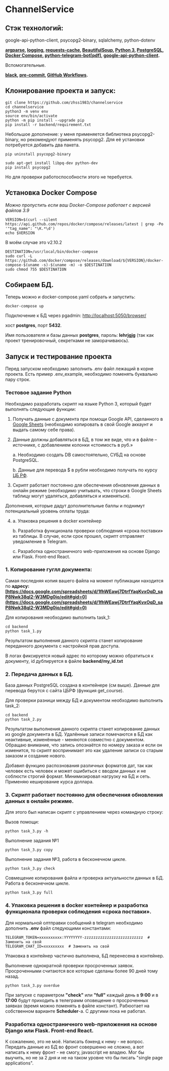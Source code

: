 # ChannelService

## Стэк технологий:

 google-api-python-client, psycopg2-binary, sqlalchemy, python-dotenv

**[argparse](https://docs.python.org/3/library/argparse.html),
 [logging](https://docs.python.org/3/library/logging.html),
 [requests-cache](https://requests-cache.readthedocs.io/en/stable/),
 [BeautifulSoup](https://beautiful-soup-4.readthedocs.io/en/latest/),
 [Python 3](https://www.python.org/downloads/),
 [PostgreSQL](https://www.postgresql.org/docs/),
 [Docker Compose](https://docs.docker.com/compose/),
 [python-telegram-bot](https://docs.python-telegram-bot.org/en/stable/index.html)[[pdf](https://readthedocs.org/projects/python-telegram-bot/downloads/pdf/stable/)],
 [google-api-python-client](https://code.google.com/archive/p/google-api-python-client/).**

Вспомогательные.

**[black](https://black.readthedocs.io/en/stable/),
 [pre-commit](https://pre-commit.com/),
 [GitHub Workflows](https://docs.github.com/en/rest/actions/workflows).**

## Клонирование проекта и запуск:

```/usr/bin/bash
git clone https://github.com/zhss1983/channelservice
cd channelservice
python3 -m venv env
source env/bin/activate
python -m pip install --upgrade pip
pip install -r backend/requirement.txt
```

Небольшое дополнение: у меня применяется библиотека psycopg2-binary, но рекомендуют применять psycopg2. Для её установки потребуется добавить два пакета.

```/usr/bin/bash
pip uninstall psycopg2-binary

sudo apt-get install libpq-dev python-dev
pip install psycopg2
```

Но для проверки работоспособности этого не теребуется.

## Установка Docker Compose

*Можно пропустить если ваш Docker-Compose работает с версией файлов 3.9*

```/usr/bin/bash
VERSION=$(curl --silent https://api.github.com/repos/docker/compose/releases/latest | grep -Po '"tag_name": "\K.*\d')
echo $VERSION
```

В моём случае это v2.10.2

```/usr/bin/bash
DESTINATION=/usr/local/bin/docker-compose
sudo curl -L https://github.com/docker/compose/releases/download/${VERSION}/docker-compose-$(uname -s)-$(uname -m) -o $DESTINATION
sudo chmod 755 $DESTINATION
```

## Собираем БД.

Теперь можно и docker-compose.yaml собрать и запустить:

```/usr/bin/bash
docker-compose up
```

Подключение к БД через pgadmin: [http://localhost:5050/browser/](http://localhost:5050/browser/)

хост **postgres**, порт **5432**.

Имя пользователя и базы данных **postgres**, пароль: **lehrjgjg** (так как проект тренировочный, секретками не заморачиваюсь).

## Запуск и тестирование проекта

Перед запуском необходимо заполнить .env файл лежащий в корне проекта. Есть пример .env_example, необходимо поменять буквально пару строк.

### **Тестовое задание Python**

Необходимо разработать скрипт на языке Python 3, который будет выполнять следующие функции:

1. Получать данные с документа при помощи Google API, сделанного в [Google Sheets](https://docs.google.com/spreadsheets/d/1f-qZEX1k_3nj5cahOzntYAnvO4ignbyesVO7yuBdv_g/edit) (необходимо копировать в свой Google аккаунт и выдать самому себе права).
2. Данные должны добавляться в БД, в том же виде, что и в файле –источнике, с добавлением колонки «стоимость в руб.»

    a. Необходимо создать DB самостоятельно, СУБД на основе PostgreSQL.

    b. Данные для перевода $ в рубли необходимо получать по курсу [ЦБ РФ](https://www.cbr.ru/development/SXML/).

3. Скрипт работает постоянно для обеспечения обновления данных в онлайн режиме (необходимо учитывать, что строки в Google Sheets таблицу могут удаляться, добавляться и изменяться).

Дополнения, которые дадут дополнительные баллы и поднимут потенциальный уровень оплаты труда:

4. a. Упаковка решения в docker контейнер

    b. Разработка функционала проверки соблюдения «срока поставки» из таблицы. В случае, если срок прошел, скрипт отправляет уведомление в Telegram.

    c. Разработка одностраничного web-приложения на основе Django или Flask. Front-end React.

### 1. Копирование гуглл документа:

Самая последняя копия вашего файла на момент публикации находится по **адресу: [https://docs.google.com/spreadsheets/d/1fhWEawj7DtrfYaqKvxOqD_saP8Nwk38ql2-W3MDg0io/edit#gid=0](https://docs.google.com/spreadsheets/d/1fhWEawj7DtrfYaqKvxOqD_saP8Nwk38ql2-W3MDg0io/edit#gid=0)**

Для копирования необходимо выполнить task_1:

```/usr/bin/bash
cd backend
python task_1.py
```

Результатом выполнения данного скрипта станет копирование переданного документа с настройкой прав доступа.

В логах фиксируется новый адрес по которому можно обратиться к документу, id дублируется в файле **backend/my_id.txt**

### 2. Передача данных в БД.

База данных PostgreSQL создана в контейнере (см выше). Данные для перевода берутся с сайта ЦБРФ (функция get_course).

Для проверки разници между БД и документом необходимо выполнить task_2:

```/usr/bin/bash
cd backend
python task_2.py
```

Результатом выполнения данного скрипта станет копирование данных из google документа в БД. Удалённые записи помечаются в БД как неактивные, изменённые - меняются совместно с  документом. Обращаю внимание, что запись опознаётся по номеру заказа и если он изменится, то скрипт воспринимает это как удаление записи со старым заказом и создание нового.

Добавил функцию распознования различных форматов дат, так как человек есть человек и может ошибиться с вводом данных и не соблюсти строгий формат. Минимизировал нагрузку на БД и сеть. Применяю кеширование курса доллара.

### 3. Скрипт работает постоянно для обеспечения обновления данных в онлайн режиме.

Для этого был написан скрипт с управлением через командную строку:

Вызов помощи:
```/usr/bin/bash
python task_3.py -h
```

Выполнение задания №1
```/usr/bin/bash
python task_3.py copy
```

Выполнение задания №3, работа в бесконечном цикле.
```/usr/bin/bash
python task_3.py check
```

Совмещение копирования файла и проверка актуальности данных в БД. Работа в бесконечном цикле.
```/usr/bin/bash
python task_3.py full
```

### 4. Упаковка решения в docker контейнер и разработка функционала проверки соблюдения «срока поставки».

Для нормальной олтправки сообщений в telegram необходимо дополнить **.env** файл следующими константами:

```
TELEGRAM_TOKEN=xxxxxxxxxx:YYYYYYYY-zzzzzzzzzzzzzzzzzzzzzzzzzz  # Заменить на свой
TELEGRAM_CHAT_ID=xxxxxxxxx  # Заменить на свой
```

Упаковка в контейнер частично выполнена, БД перенесена в контейнер.

Выполнение однократной проверки просроченных заявок. Просроченными считаются все которые сделаны более 90 дней тому назад.
```/usr/bin/bash
python task_3.py overdue
```
При запуске с параметром **"check"** или **"full"** каждый день в **9:00** и в **17:00** будут приходить в телеграмм оповещение о просроченных заявках (время можно поменять в файле констант). Рабюотает на собственном варианте **Scheduler**-а. С другими пока не работал.

### Разработка одностраничного web-приложения на основе Django или Flask. Front-end React.

К сожалению, это не моё. Написать бэкенд к нему - не вопрос. Передать данные из БД во фронт совершенно не сложно, а вот написать к нему фронт - не смогу, javascript не владею. Мог бы выучить, но не за 2 дня и не на таком уровне что бы писать "single page applications".

